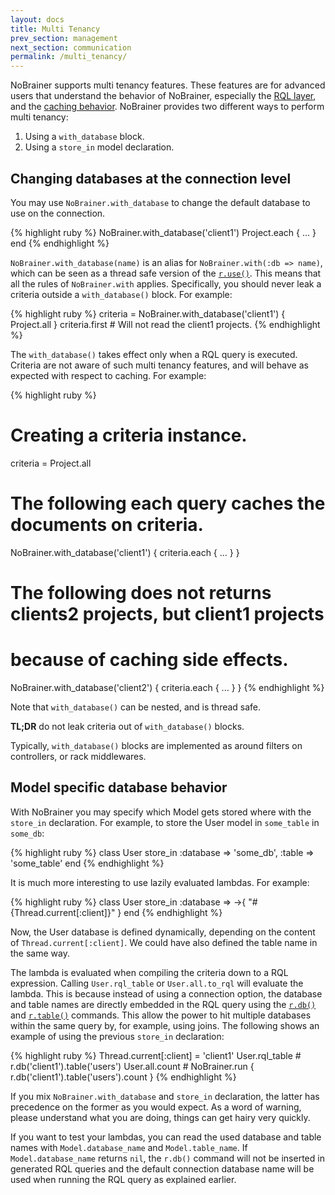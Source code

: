 ```yaml
---
layout: docs
title: Multi Tenancy
prev_section: management
next_section: communication
permalink: /multi_tenancy/
---
```


NoBrainer supports multi tenancy features. These features are for
advanced users that understand the behavior of NoBrainer, especially the
[RQL layer](/docs/rql_layer), and the [caching behavior](/docs/caching).
NoBrainer provides two different ways to perform multi tenancy:
1. Using a `with_database` block.
2. Using a `store_in` model declaration.

## Changing databases at the connection level

You may use `NoBrainer.with_database` to change the default database to use on
the connection.

{% highlight ruby %}
NoBrainer.with_database('client1')
  Project.each { ... }
end
{% endhighlight %}

`NoBrainer.with_database(name)` is an alias for
`NoBrainer.with(:db => name)`, which can be seen as a thread safe
version of the [`r.use()`](http://www.rethinkdb.com/api/ruby/#use).
This means that all the rules of `NoBrainer.with` applies. Specifically, you
should never leak a criteria outside a `with_database()` block. For example:

{% highlight ruby %}
criteria = NoBrainer.with_database('client1') { Project.all }
criteria.first # Will not read the client1 projects.
{% endhighlight %}

The `with_database()` takes effect only when a RQL query is executed.
Criteria are not aware of such multi tenancy features, and will behave
as expected with respect to caching. For example:

{% highlight ruby %}
# Creating a criteria instance.
criteria = Project.all

# The following each query caches the documents on criteria.
NoBrainer.with_database('client1') { criteria.each { ... } }

# The following does not returns clients2 projects, but client1 projects
# because of caching side effects.
NoBrainer.with_database('client2') { criteria.each { ... } } 
{% endhighlight %}

Note that `with_database()` can be nested, and is thread safe.

**TL;DR** do not leak criteria out of `with_database()` blocks.

Typically, `with_database()` blocks are implemented as around filters on
controllers, or rack middlewares.

## Model specific database behavior

With NoBrainer you may specify which Model gets stored where with the `store_in`
declaration. For example, to store the User model in `some_table` in `some_db`:

{% highlight ruby %}
class User
  store_in :database => 'some_db', :table => 'some_table'
end
{% endhighlight %}

It is much more interesting to use lazily evaluated lambdas. For example:

{% highlight ruby %}
class User
  store_in :database => ->{ "#{Thread.current[:client]}" }
end
{% endhighlight %}

Now, the User database is defined dynamically, depending on the content of
`Thread.current[:client]`. We could have also defined the table name in the same
way. 

The lambda is evaluated when compiling the criteria down to a RQL expression.
Calling `User.rql_table` or `User.all.to_rql` will evaluate the lambda. This is
because instead of using a connection option, the database and table names are
directly embedded in the RQL query using the
[`r.db()`](http://www.rethinkdb.com/api/ruby/#db) and
[`r.table()`](http://www.rethinkdb.com/api/ruby/#table) commands. This allow the
power to hit multiple databases within the same query by, for example, using joins.
The following shows an example of using the previous `store_in` declaration:

{% highlight ruby %}
Thread.current[:client] = 'client1'
User.rql_table # r.db('client1').table('users')
User.all.count # NoBrainer.run { r.db('client1').table('users').count }
{% endhighlight %}

If you mix `NoBrainer.with_database` and `store_in` declaration, the
latter has precedence on the former as you would expect. As a word of warning,
please understand what you are doing, things can get hairy very quickly.

If you want to test your lambdas, you can read the used database and table names
with `Model.database_name` and `Model.table_name`. If `Model.database_name`
returns `nil`, the `r.db()` command will not be inserted in generated RQL
queries and the default connection database name will be used when running
the RQL query as explained earlier.
